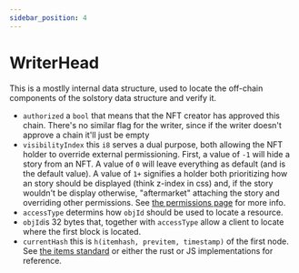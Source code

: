 ```yaml
---
sidebar_position: 4
---
```


# WriterHead

This is a mostlly internal data structure, used to locate the off-chain
components of the solstory data structure and verify it.

- `authorized` a `bool` that means that the NFT creator has approved this chain.
There's no similar flag for the writer, since if the writer doesn't
approve a chain it'll just be empty
- `visibilityIndex` this `i8` serves a dual purpose, both allowing the NFT
holder to override external permissioning. First, a value of `-1` will hide a
story from an NFT. A value of `0` will leave everything as default (and is the
default value). A value of `1+` signifies a holder both prioritizing how an
story should be displayed (think z-index in css) and, if the story wouldn't be
display otherwise, "aftermarket" attaching the story and overriding other
permissions. See [the permissions page](permissioning.md) for more info.
- `accessType` determins how `objId` should be used to locate a resource.
- `objId`is 32 bytes that, together with `accessType` allow a client to locate
where the first block is located.
- `currentHash` this is `h(itemhash, previtem, timestamp)` of the first node.
See [the items standard](items.md) or either the rust or JS implementations for reference.
